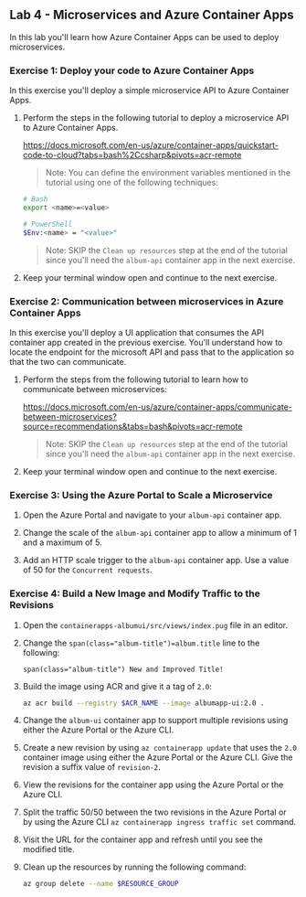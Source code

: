 ## Lab 4 - Microservices and Azure Container Apps

In this lab you'll learn how Azure Container Apps can be used to deploy microservices.

### Exercise 1: Deploy your code to Azure Container Apps

In this exercise you'll deploy a simple microservice API to Azure Container Apps. 
 
1. Perform the steps in the following tutorial to deploy a microservice API to Azure Container Apps. 

    https://docs.microsoft.com/en-us/azure/container-apps/quickstart-code-to-cloud?tabs=bash%2Ccsharp&pivots=acr-remote

    > Note: You can define the environment variables mentioned in the tutorial using one of the following techniques:

    ```bash
    # Bash
    export <name>=<value>

    # PowerShell
    $Env:<name> = "<value>"
    ```

    > Note: SKIP the `Clean up resources` step at the end of the tutorial since you'll need the `album-api` container app in the next exercise.

1. Keep your terminal window open and continue to the next exercise.

### Exercise 2: Communication between microservices in Azure Container Apps

In this exercise you'll deploy a UI application that consumes the API container app created in the previous exercise. You'll understand how to locate the endpoint for the microsoft API and pass that to the application so that the two can communicate.

1. Perform the steps from the following tutorial to learn how to communicate between microservices:

    https://docs.microsoft.com/en-us/azure/container-apps/communicate-between-microservices?source=recommendations&tabs=bash&pivots=acr-remote

    > Note: SKIP the `Clean up resources` step at the end of the tutorial since you'll need the `album-api` container app in the next exercise.

1. Keep your terminal window open and continue to the next exercise.

### Exercise 3: Using the Azure Portal to Scale a Microservice

1. Open the Azure Portal and navigate to your `album-api` container app.

1. Change the scale of the `album-api` container app to allow a minimum of 1 and a maximum of 5.

1. Add an HTTP scale trigger to the `album-api` container app. Use a value of 50 for the `Concurrent requests`.

### Exercise 4: Build a New Image and Modify Traffic to the Revisions

1. Open the `containerapps-albumui/src/views/index.pug` file in an editor.

1. Change the `span(class="album-title")=album.title` line to the following:

    ```pug
    span(class="album-title") New and Improved Title!
    ```

1. Build the image using ACR and give it a tag of `2.0`:

    ```bash
    az acr build --registry $ACR_NAME --image albumapp-ui:2.0 .
    ```

1. Change the `album-ui` container app to support multiple revisions using either the Azure Portal or the Azure CLI.

1. Create a new revision by using `az containerapp update` that uses the `2.0` container image using either the Azure Portal or the Azure CLI. Give the revision a suffix value of `revision-2`.

1. View the revisions for the container app using the Azure Portal or the Azure CLI.

1. Split the traffic 50/50 between the two revisions in the Azure Portal or by using the Azure CLI `az containerapp ingress traffic set` command.

1. Visit the URL for the container app and refresh until you see the modified title.

1. Clean up the resources by running the following command:

    ```bash
    az group delete --name $RESOURCE_GROUP
    ```



